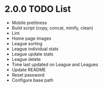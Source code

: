 # 2.0.0 TODO List
- Mobile prettiness
- Build script (copy, concat, minify, clean)
- Lint
- Home page images
- League sorting
- League individual stats
- League update stats
- League delete
- Time last updated on League and Leagues
- Update README
- Reset password
- Configure base path
